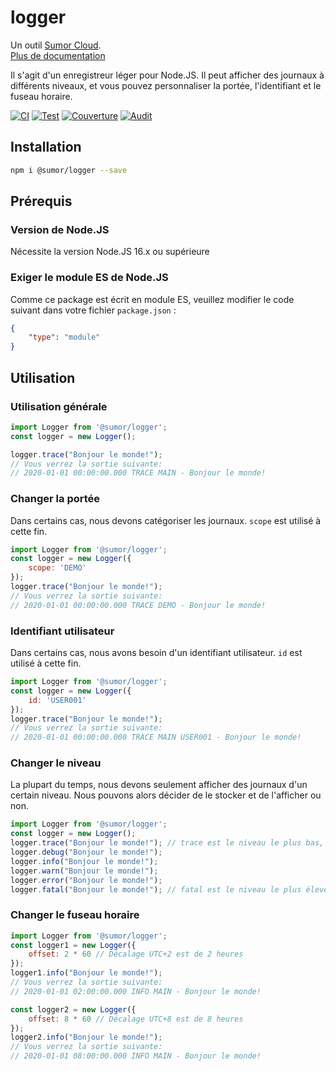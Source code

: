 # logger

Un outil [Sumor Cloud](https://sumor.cloud).  
[Plus de documentation](https://sumor.cloud/logger)

Il s'agit d'un enregistreur léger pour Node.JS.
Il peut afficher des journaux à différents niveaux, et vous pouvez personnaliser la portée, l'identifiant et le fuseau horaire.

[![CI](https://github.com/sumor-cloud/logger/actions/workflows/ci.yml/badge.svg)](https://github.com/sumor-cloud/logger/actions/workflows/ci.yml)
[![Test](https://github.com/sumor-cloud/logger/actions/workflows/ut.yml/badge.svg)](https://github.com/sumor-cloud/logger/actions/workflows/ut.yml)
[![Couverture](https://github.com/sumor-cloud/logger/actions/workflows/coverage.yml/badge.svg)](https://github.com/sumor-cloud/logger/actions/workflows/coverage.yml)
[![Audit](https://github.com/sumor-cloud/logger/actions/workflows/audit.yml/badge.svg)](https://github.com/sumor-cloud/logger/actions/workflows/audit.yml)

## Installation
```bash
npm i @sumor/logger --save
```

## Prérequis

### Version de Node.JS
Nécessite la version Node.JS 16.x ou supérieure

### Exiger le module ES de Node.JS
Comme ce package est écrit en module ES,
veuillez modifier le code suivant dans votre fichier `package.json` :
```json
{
    "type": "module"
}
```

## Utilisation

### Utilisation générale

```js
import Logger from '@sumor/logger';
const logger = new Logger();

logger.trace("Bonjour le monde!");
// Vous verrez la sortie suivante:
// 2020-01-01 00:00:00.000 TRACE MAIN - Bonjour le monde!
```

### Changer la portée
Dans certains cas, nous devons catégoriser les journaux. `scope` est utilisé à cette fin.
```js
import Logger from '@sumor/logger';
const logger = new Logger({
    scope: 'DEMO'
});
logger.trace("Bonjour le monde!");
// Vous verrez la sortie suivante:
// 2020-01-01 00:00:00.000 TRACE DEMO - Bonjour le monde!
```

### Identifiant utilisateur
Dans certains cas, nous avons besoin d'un identifiant utilisateur. `id` est utilisé à cette fin.
```js
import Logger from '@sumor/logger';
const logger = new Logger({
    id: 'USER001'
});
logger.trace("Bonjour le monde!");
// Vous verrez la sortie suivante:
// 2020-01-01 00:00:00.000 TRACE MAIN USER001 - Bonjour le monde!
```

### Changer le niveau
La plupart du temps, nous devons seulement afficher des journaux d'un certain niveau. Nous pouvons alors décider de le stocker et de l'afficher ou non.
```js
import Logger from '@sumor/logger';
const logger = new Logger();
logger.trace("Bonjour le monde!"); // trace est le niveau le plus bas, tous les journaux seront affichés
logger.debug("Bonjour le monde!");
logger.info("Bonjour le monde!");
logger.warn("Bonjour le monde!");
logger.error("Bonjour le monde!");
logger.fatal("Bonjour le monde!"); // fatal est le niveau le plus élevé, seules les erreurs critiques seront affichées
```

### Changer le fuseau horaire
```js
import Logger from '@sumor/logger';
const logger1 = new Logger({
    offset: 2 * 60 // Décalage UTC+2 est de 2 heures
});
logger1.info("Bonjour le monde!");
// Vous verrez la sortie suivante:
// 2020-01-01 02:00:00.000 INFO MAIN - Bonjour le monde!

const logger2 = new Logger({
    offset: 8 * 60 // Décalage UTC+8 est de 8 heures
});
logger2.info("Bonjour le monde!");
// Vous verrez la sortie suivante:
// 2020-01-01 08:00:00.000 INFO MAIN - Bonjour le monde!

```